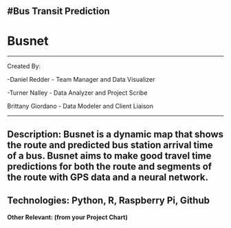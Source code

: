 #Bus Transit Prediction
----

# Busnet
---- 

Created By: 

-Daniel Redder - Team Manager and Data Visualizer

-Turner Nalley - Data Analyzer and Project Scribe

Brittany Giordano - Data Modeler and Client Liaison

---- 

**Description:** Busnet is a dynamic map that shows the route and predicted bus station arrival time of a bus. Busnet aims to make good travel time predictions for both the route and segments of the route with GPS data and a neural network.
---- 

**Technologies: Python, R, Raspberry Pi, Github**
---- 

**Other Relevant: (from your Project Chart)**
